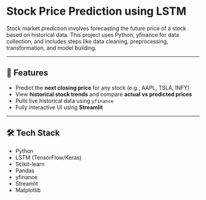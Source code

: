 # Stock Price Prediction using LSTM

Stock market prediction involves forecasting the future price of a stock based on historical data. This project uses Python, yfinance for data collection, and includes steps like data cleaning, preprocessing, transformation, and model building.

---

## 🔮 Features

- Predict the **next closing price** for any stock (e.g., AAPL, TSLA, INFY)
- View **historical stock trends** and compare **actual vs predicted prices**
- Pulls live historical data using `yfinance`
- Fully interactive UI using **Streamlit**

---

## 🛠️ Tech Stack

- Python
- LSTM (TensorFlow/Keras)
- Scikit-learn
- Pandas
- yfinance
- Streamlit
- Matplotlib
